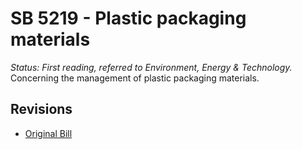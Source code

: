 # SB 5219 - Plastic packaging materials
*Status: First reading, referred to Environment, Energy & Technology.*
Concerning the management of plastic packaging materials.

## Revisions
* [Original Bill](1/)